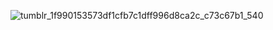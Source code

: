 ![tumblr_1f990153573df1cfb7c1dff996d8ca2c_c73c67b1_540](https://github.com/user-attachments/assets/2b44cac9-bb50-425a-b8e3-b3f7a3a0d733)

